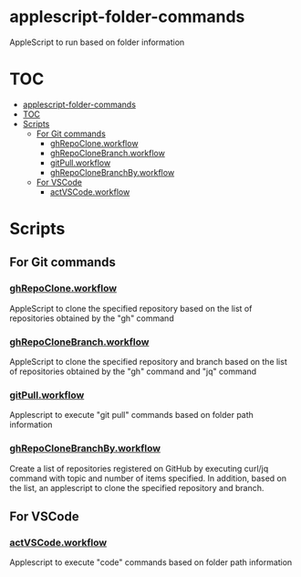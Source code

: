 # applescript-folder-commands

AppleScript to run based on folder information

# TOC

- [applescript-folder-commands](#applescript-folder-commands)
- [TOC](#toc)
- [Scripts](#scripts)
  - [For Git commands](#for-git-commands)
    - [ghRepoClone.workflow](#ghrepocloneworkflow)
    - [ghRepoCloneBranch.workflow](#ghrepoclonebranchworkflow)
    - [gitPull.workflow](#gitpullworkflow)
    - [ghRepoCloneBranchBy.workflow](#ghrepoclonebranchbyworkflow)
  - [For VSCode](#for-vscode)
    - [actVSCode.workflow](#actvscodeworkflow)

# Scripts

## For Git commands

### [ghRepoClone.workflow](./scripts/Git/README.md#ghrepocloneworkflow)

AppleScript to clone the specified repository based on the list of repositories obtained by the "gh" command

### [ghRepoCloneBranch.workflow](./scripts/Git/README.md#ghrepoclonebranchworkflow)

AppleScript to clone the specified repository and branch based on the list of repositories obtained by the "gh" command and "jq" command

### [gitPull.workflow](./scripts/Git/README.md#gitpullworkflow)

Applescript to execute "git pull" commands based on folder path information

### [ghRepoCloneBranchBy.workflow](./scripts/Git/README.md#ghRepoCloneBranchByworkflow)

Create a list of repositories registered on GitHub by executing curl/jq command with topic and number of items specified. In addition, based on the list, an applescript to clone the specified repository and branch.

## For VSCode

### [actVSCode.workflow](./scripts/VSCode/README.md#actvscodeworkflow)

Applescript to execute "code" commands based on folder path information
